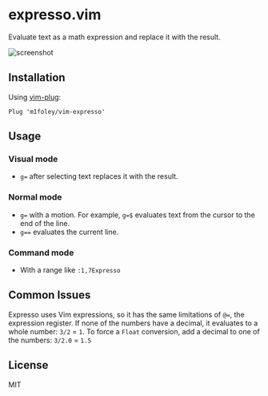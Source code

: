 expresso.vim
============

Evaluate text as a math expression and replace it with the result.

![screenshot](https://cloud.githubusercontent.com/assets/199775/14120183/84e7a998-f5a6-11e5-8e5a-2856ee4e2f91.gif)

Installation
------------

Using [vim-plug](https://github.com/junegunn/vim-plug):

```vim
Plug 'm1foley/vim-expresso'
```

Usage
-----

### Visual mode

- `g=` after selecting text replaces it with the result.

### Normal mode

- `g=` with a motion. For example, `g=$` evaluates text from the cursor to the end of the line.
- `g==` evaluates the current line.

### Command mode

- With a range like `:1,7Expresso`

Common Issues
-------------

Expresso uses Vim expressions, so it has the same limitations of `@=`, the expression register. If none of the numbers have a decimal, it evaluates to a whole number: `3/2` = `1`. To force a `Float` conversion, add a decimal to one of the numbers: `3/2.0` = `1.5`

License
-------

MIT
